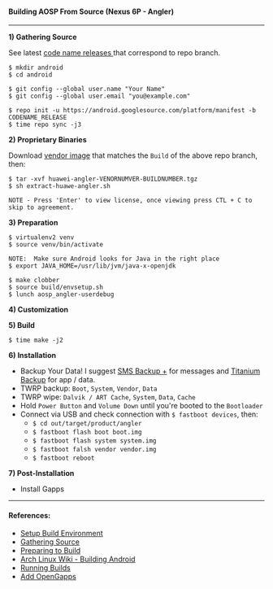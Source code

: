 #### Building AOSP From Source (Nexus 6P - Angler)
---

**1) Gathering Source**

See latest [code name releases ](https://source.android.com/source/build-numbers#source-code-tags-and-builds) that correspond to repo branch.

```
$ mkdir android
$ cd android

$ git config --global user.name "Your Name"
$ git config --global user.email "you@example.com"

$ repo init -u https://android.googlesource.com/platform/manifest -b CODENAME_RELEASE
$ time repo sync -j3
```

**2) Proprietary Binaries**

Download [vendor image](https://developers.google.com/android/drivers#angler) that matches the ```Build``` of the above repo branch, then:

```
$ tar -xvf huawei-angler-VENORNUMVER-BUILDNUMBER.tgz
$ sh extract-huawe-angler.sh

NOTE - Press 'Enter' to view license, once viewing press CTL + C to skip to agreement.
```

**3) Preparation**

```
$ virtualenv2 venv
$ source venv/bin/activate

NOTE:  Make sure Android looks for Java in the right place
$ export JAVA_HOME=/usr/lib/jvm/java-x-openjdk

$ make clobber
$ source build/envsetup.sh
$ lunch aosp_angler-userdebug
```

**4) Customization**

**5) Build**

```
$ time make -j2

```

**6) Installation**

- Backup Your Data! I suggest [SMS Backup +](https://play.google.com/store/apps/details?id=com.zegoggles.smssync) for messages and [Titanium 
Backup](https://play.google.com/store/apps/details?id=com.keramidas.TitaniumBackup) for app / data.
- TWRP backup: ```Boot```, ```System```, ```Vendor```, ```Data```
- TWRP wipe: ```Dalvik / ART Cache```, ```System```, ```Data```, ```Cache```
- Hold ```Power Button``` and ```Volume Down``` until you're booted to the ```Bootloader```
- Connect via USB and check connection with ```$ fastboot devices```, then:
  - ```$ cd out/target/product/angler```
  - ```$ fastboot flash boot boot.img```
  - ```$ fastboot flash system system.img```
  - ```$ fastboot falsh vendor vendor.img```
  - ```$ fastboot reboot```

**7) Post-Installation**

- Install Gapps

---

#### References:

- [Setup Build Environment](https://source.android.com/source/initializing)
- [Gathering Source](https://source.android.com/source/downloading)
- [Preparing to Build](https://source.android.com/source/building)
- [Arch Linux Wiki - Building Android](https://wiki.archlinux.org/index.php/android#Setting_up_the_build_environment)
- [Running Builds](https://source.android.com/source/running)
- [Add OpenGapps](https://github.com/opengapps/aosp_build)
